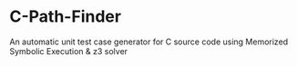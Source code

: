 # C-Path-Finder

An automatic unit test case generator for C source code using Memorized Symbolic Execution & z3 solver
